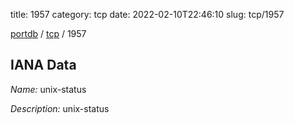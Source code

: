 title: 1957
category: tcp
date: 2022-02-10T22:46:10
slug: tcp/1957

[portdb](/) / [tcp](/category/tcp.html) / 1957


## IANA Data

_Name:_ unix-status

_Description:_ unix-status

